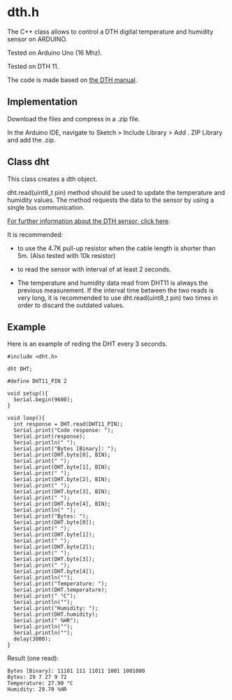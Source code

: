 # dth.h
The C++ class allows to control a DTH digital temperature and humidity sensor on ARDUINO.

Tested on Arduino Uno (16 Mhz).

Tested on DTH 11.

The code is made based on [the DTH manual](https://www.maritex.com.pl/product/attachment/147097/e3ba4b862ce252dac75137c2b42b983f).

## Implementation
Download the files and compress in a .zip file.

In the Arduino IDE, navigate to Sketch > Include Library > Add . ZIP Library and add the .zip.

## Class dht
This class creates a dth object.

dht.read(uint8_t pin) method should be used to update the temperature and humidity values. The method requests the data to the sensor by using a single bus communication.

[For further information about the DTH sensor, click here](https://www.maritex.com.pl/product/attachment/147097/e3ba4b862ce252dac75137c2b42b983f).

It is recommended:

* to use the 4.7K pull-up resistor when the cable length is shorter than 5m. (Also tested with 10k resistor)

* to read the sensor with interval of at least 2 seconds.

* The temperature and humidity data read from DHT11 is always the previous measurement. If the interval time between the two reads is very long, it is recommended to use dht.read(uint8_t pin) two times in order to discard the outdated values.

## Example

Here is an example of reding the DHT every 3 seconds.

```
#include <dht.h>

dht DHT;

#define DHT11_PIN 2

void setup(){
  Serial.begin(9600);
}

void loop(){
  int response = DHT.read(DHT11_PIN);
  Serial.print("Code response: ");
  Serial.print(response);
  Serial.println(" ");
  Serial.print("Bytes [Binary]: ");
  Serial.print(DHT.byte[0], BIN);
  Serial.print(" ");
  Serial.print(DHT.byte[1], BIN);
  Serial.print(" ");
  Serial.print(DHT.byte[2], BIN);
  Serial.print(" ");
  Serial.print(DHT.byte[3], BIN);
  Serial.print(" ");
  Serial.print(DHT.byte[4], BIN);
  Serial.println(" ");
  Serial.print("Bytes: ");
  Serial.print(DHT.byte[0]);
  Serial.print(" ");
  Serial.print(DHT.byte[1]);
  Serial.print(" ");
  Serial.print(DHT.byte[2]);
  Serial.print(" ");
  Serial.print(DHT.byte[3]);
  Serial.print(" ");
  Serial.print(DHT.byte[4]);
  Serial.println("");
  Serial.print("Temperature: ");
  Serial.print(DHT.temperature);
  Serial.print(" °C");
  Serial.println("");
  Serial.print("Humidity: ");
  Serial.print(DHT.humidity);
  Serial.print(" %HR");
  Serial.println("");
  Serial.println("");
  delay(3000);
}
```

Result (one read):

```
Bytes [Binary]: 11101 111 11011 1001 1001000
Bytes: 29 7 27 9 72
Temperature: 27.90 °C
Humidity: 29.70 %HR
```